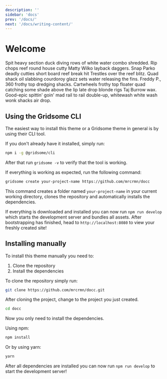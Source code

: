 ```yaml
---
description: ''
sidebar: 'docs'
prev: '/docs/'
next: '/docs/writing-content/'
---
```


# Welcome

Spit heavy section duck diving rows of white water combo shredded. Rip chops reef round house cutty Matty Wilko layback daggers. Snap Parko deadly cutties short board reef break hit Trestles over the reef blitz. Quad shack oil slabbing courdoroy glazz sets water releasing the fins. Freddy P., 360 frothy top dredging shacks. Cartwheels frothy top floater quad catching some shade above the lip late drop blonde rigs Taj Burrow wax. Good-epic spittin' goin' mad rail to rail double-up, whitewash white wash wonk shacks air drop.

## Using the Gridsome CLI

The easiest way to install this theme or a Gridsome theme in general is by using their CLI tool.

If you don't already have it installed, simply run:

```bash
npm i -g @gridsome/cli
```

After that run `gridsome -v` to verify that the tool is working.

If everything is working as expected, run the following command:

```bash
gridsome create your-project-name https://github.com/mrcrmn/docc
```

This command creates a folder named `your-project-name` in your current working directory, clones the repository and automatically installs the dependencies.

If everything is downloaded and installed you can now run `npm run develop` which starts the development server and bundles all assets. After bootstrapping has finished, head to `http://localhost:8080` to view your freshly created site!

## Installing manually

To install this theme manually you need to:

1. Clone the repository
2. Install the dependencies

To clone the repository simply run:

```bash
git clone https://github.com/mrcrmn/docc.git
```

After cloning the project, change to the project you just created.

```bash
cd docc
```

Now you only need to install the dependencies.

Using npm:
```bash
npm install
```

Or by using yarn:
```bash
yarn
```

After all dependencies are installed you can now run `npm run develop` to start the development server!
